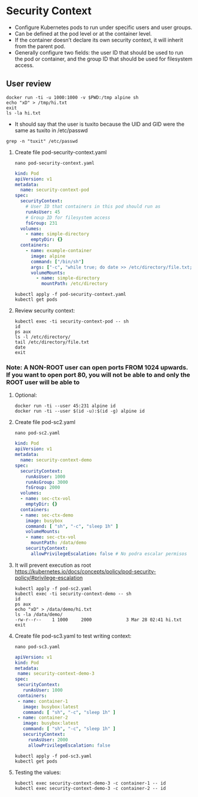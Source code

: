 # Security Context

- Configure Kubernetes pods to run under specific users and user groups.
- Can be defined at the pod level or at the container level.
- If the container doesn’t declare its own security context, it will inherit from the parent pod.
- Generally configure two fields: the user ID that should be used to run the pod or container, and the group ID that should be used for filesystem access.

## User review

```console
docker run -ti -u 1000:1000 -v $PWD:/tmp alpine sh
echo "xD" > /tmp/hi.txt
exit
ls -la hi.txt
```

- It should say that the user is tuxito because the UID and GID were the same as tuxito in /etc/passwd

```console
grep -n "tuxit" /etc/passwd
```

1. Create file pod-security-context.yaml

    ```console
    nano pod-security-context.yaml
    ```

    ```yaml
    kind: Pod
    apiVersion: v1
    metadata:
      name: security-context-pod
    spec:
      securityContext:
        # User ID that containers in this pod should run as
        runAsUser: 45
        # Group ID for filesystem access
        fsGroup: 231
      volumes:
        - name: simple-directory
          emptyDir: {}
      containers:
        - name: example-container
          image: alpine
          command: ["/bin/sh"]
          args: ["-c", "while true; do date >> /etc/directory/file.txt; sleep 5; done"]
          volumeMounts:
            - name: simple-directory
              mountPath: /etc/directory
    ```

    ```console
    kubectl apply -f pod-security-context.yaml
    kubectl get pods
    ```

2. Review security context:

    ```console
    kubectl exec -ti security-context-pod -- sh
    id
    ps aux
    ls -l /etc/directory/
    tail /etc/directory/file.txt
    date
    exit
    ```

### Note: A NON-ROOT user can open ports FROM 1024 upwards. If you want to open port 80, you will not be able to and only the ROOT user will be able to

1. Optional:

    ```console
    docker run -ti --user 45:231 alpine id
    docker run -ti --user $(id -u):$(id -g) alpine id
    ```

2. Create file pod-sc2.yaml

    ```console
    nano pod-sc2.yaml
    ```

    ```yaml
    kind: Pod
    apiVersion: v1
    metadata:
      name: security-context-demo
    spec:
      securityContext:
        runAsUser: 1000
        runAsGroup: 3000
        fsGroup: 2000
      volumes:
      - name: sec-ctx-vol
        emptyDir: {}
      containers:
      - name: sec-ctx-demo
        image: busybox
        command: [ "sh", "-c", "sleep 1h" ]
        volumeMounts:
        - name: sec-ctx-vol
          mountPath: /data/demo
        securityContext:
          allowPrivilegeEscalation: false # No podra escalar permisos
    ```

3. It will prevent execution as root <https://kubernetes.io/docs/concepts/policy/pod-security-policy/#privilege-escalation>

    ```console
    kubectl apply -f pod-sc2.yaml
    kubectl exec -ti security-context-demo -- sh 
    id
    ps aux
    echo "xD" > /data/demo/hi.txt
    ls -la /data/demo/
    -rw-r--r--    1 1000     2000             3 Mar 28 02:41 hi.txt
    exit
    ```

4. Create file pod-sc3.yaml to test writing context:

    ```console
    nano pod-sc3.yaml
    ```

    ```yaml
    apiVersion: v1
    kind: Pod
    metadata:
     name: security-context-demo-3
    spec:
     securityContext:
       runAsUser: 1000
     containers:
     - name: container-1
       image: busybox:latest
       command: [ "sh", "-c", "sleep 1h" ]
     - name: container-2
       image: busybox:latest
       command: [ "sh", "-c", "sleep 1h" ]
       securityContext:
         runAsUser: 2000
         allowPrivilegeEscalation: false
    ```

    ```console
    kubectl apply -f pod-sc3.yaml
    kubectl get pods
    ```

5. Testing the values:

    ```console
    kubectl exec security-context-demo-3 -c container-1 -- id
    kubectl exec security-context-demo-3 -c container-2 -- id
    ```
